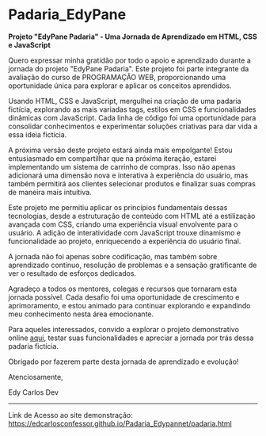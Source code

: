 # Padaria_EdyPane

**Projeto "EdyPane Padaria" - Uma Jornada de Aprendizado em HTML, CSS e JavaScript**

Quero expressar minha gratidão por todo o apoio e aprendizado durante a jornada do projeto "EdyPane Padaria". Este projeto foi parte integrante da avaliação do curso de PROGRAMAÇÃO WEB, proporcionando uma oportunidade única para explorar e aplicar os conceitos aprendidos.

Usando HTML, CSS e JavaScript, mergulhei na criação de uma padaria fictícia, explorando as mais variadas tags, estilos em CSS e funcionalidades dinâmicas com JavaScript. Cada linha de código foi uma oportunidade para consolidar conhecimentos e experimentar soluções criativas para dar vida a essa ideia fictícia.

A próxima versão deste projeto estará ainda mais empolgante! Estou entusiasmado em compartilhar que na próxima iteração, estarei implementando um sistema de carrinho de compras. Isso não apenas adicionará uma dimensão nova e interativa à experiência do usuário, mas também permitirá aos clientes selecionar produtos e finalizar suas compras de maneira mais intuitiva.

Este projeto me permitiu aplicar os princípios fundamentais dessas tecnologias, desde a estruturação de conteúdo com HTML até a estilização avançada com CSS, criando uma experiência visual envolvente para o usuário. A adição de interatividade com JavaScript trouxe dinamismo e funcionalidade ao projeto, enriquecendo a experiência do usuário final.

A jornada não foi apenas sobre codificação, mas também sobre aprendizado contínuo, resolução de problemas e a sensação gratificante de ver o resultado de esforços dedicados.

Agradeço a todos os mentores, colegas e recursos que tornaram esta jornada possível. Cada desafio foi uma oportunidade de crescimento e aprimoramento, e estou animado para continuar explorando e expandindo meu conhecimento nesta área emocionante.

Para aqueles interessados, convido a explorar o projeto demonstrativo online [aqui](https://edcarlosconfessor.github.io/Padaria_Edypannet/padaria.html), testar suas funcionalidades e apreciar a jornada por trás dessa padaria fictícia.

Obrigado por fazerem parte desta jornada de aprendizado e evolução!

Atenciosamente,

Edy Carlos Dev

---

Link de Acesso ao site demonstração:  https://edcarlosconfessor.github.io/Padaria_Edypannet/padaria.html

